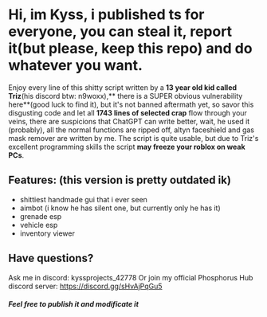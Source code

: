 # Hi, im Kyss, i published ts for everyone, you can steal it, report it(but please, keep this repo) and do whatever you want.

Enjoy every line of this shitty script written by a **13 year old kid called Triz**(his discord btw: n9woxx),** there is a SUPER obvious vulnerability here**(good luck to find it), but it's not banned aftermath yet, so savor this disgusting code and let all **1743 lines of selected crap** flow through your veins, there are suspicions that ChatGPT can write better, wait, he used it (probably), all the normal functions are ripped off, altyn faceshield and gas mask remover are written by me. The script is quite usable, but due to Triz's excellent programming skills the script **may freeze your roblox on weak PCs**.

## Features: (this version is pretty outdated ik)
- shittiest handmade gui that i ever seen
- aimbot (i know he has silent one, but currently only he has it)
- grenade esp
- vehicle esp
- inventory viewer

## Have questions?
Ask me in discord: kyssprojects_42778
Or join my official Phosphorus Hub discord server: https://discord.gg/sHvAjPqGu5


##### Feel free to publish it and modificate it
